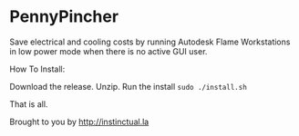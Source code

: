 # PennyPincher

Save electrical and cooling costs by running Autodesk Flame Workstations in low power mode when there is no active GUI user.

How To Install:

Download the release.
Unzip.
Run the install ``sudo ./install.sh``

That is all.

Brought to you by http://instinctual.la
